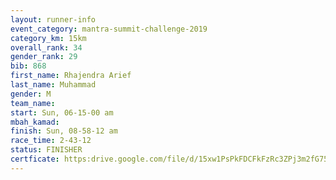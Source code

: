 ```yaml
---
layout: runner-info 
event_category: mantra-summit-challenge-2019 
category_km: 15km 
overall_rank: 34
gender_rank: 29
bib: 868
first_name: Rhajendra Arief
last_name: Muhammad
gender: M
team_name: 
start: Sun, 06-15-00 am
mbah_kamad: 
finish: Sun, 08-58-12 am
race_time: 2-43-12
status: FINISHER
certficate: https:drive.google.com/file/d/15xw1PsPkFDCFkFzRc3ZPj3m2fG75UZLV/view?usp=sharing
---
```

